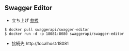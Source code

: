 ## Swagger Editor
- 立ち上げ
[参考](http://tokyo.supersoftware.co.jp/code/8592)
```
$ docker pull swaggerapi/swagger-editor
$ docker run -d -p 18081:8080 swaggerapi/swagger-editor
```
- 接続先
http://localhost:18081

